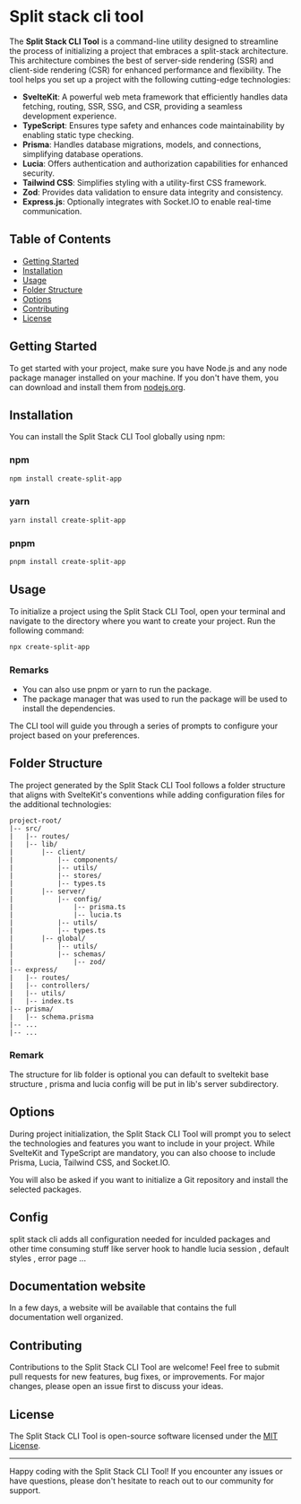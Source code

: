 # Split stack cli tool

The **Split Stack CLI Tool** is a command-line utility designed to streamline the process of initializing a project that embraces a split-stack architecture. This architecture combines the best of server-side rendering (SSR) and client-side rendering (CSR) for enhanced performance and flexibility. The tool helps you set up a project with the following cutting-edge technologies:

- **SvelteKit**: A powerful web meta framework that efficiently handles data fetching, routing, SSR, SSG, and CSR, providing a seamless development experience.
- **TypeScript**: Ensures type safety and enhances code maintainability by enabling static type checking.
- **Prisma**: Handles database migrations, models, and connections, simplifying database operations.
- **Lucia**: Offers authentication and authorization capabilities for enhanced security.
- **Tailwind CSS**: Simplifies styling with a utility-first CSS framework.
- **Zod**: Provides data validation to ensure data integrity and consistency.
- **Express.js**: Optionally integrates with Socket.IO to enable real-time communication.

## Table of Contents

- [Getting Started](#getting-started)
- [Installation](#installation)
- [Usage](#usage)
- [Folder Structure](#folder-structure)
- [Options](#options)
- [Contributing](#contributing)
- [License](#license)

## Getting Started

To get started with your project, make sure you have Node.js and any node package manager installed on your machine. If you don't have them, you can download and install them from [nodejs.org](https://nodejs.org/).

## Installation

You can install the Split Stack CLI Tool globally using npm:

### npm

```bash
npm install create-split-app
```

### yarn

```bash
yarn install create-split-app
```

### pnpm

```bash
pnpm install create-split-app
```

## Usage

To initialize a project using the Split Stack CLI Tool, open your terminal and navigate to the directory where you want to create your project. Run the following command:

```bash
npx create-split-app
```

### Remarks

- You can also use pnpm or yarn to run the package.
- The package manager that was used to run the package will be used to install the dependencies.

The CLI tool will guide you through a series of prompts to configure your project based on your preferences.

## Folder Structure

The project generated by the Split Stack CLI Tool follows a folder structure that aligns with SvelteKit's conventions while adding configuration files for the additional technologies:

```
project-root/
|-- src/
|   |-- routes/
|   |-- lib/
|       |-- client/
|           |-- components/
|           |-- utils/
|           |-- stores/
|           |-- types.ts
|       |-- server/
|           |-- config/
|               |-- prisma.ts
|               |-- lucia.ts
|           |-- utils/
|           |-- types.ts
|       |-- global/
|           |-- utils/
|           |-- schemas/
|               |-- zod/
|-- express/
|   |-- routes/
|   |-- controllers/
|   |-- utils/
|   |-- index.ts
|-- prisma/
|   |-- schema.prisma
|-- ...
|-- ...
```

### Remark

The structure for lib folder is optional you can default to sveltekit base structure , prisma and lucia config will be put in lib's server subdirectory.

## Options

During project initialization, the Split Stack CLI Tool will prompt you to select the technologies and features you want to include in your project. While SvelteKit and TypeScript are mandatory, you can also choose to include Prisma, Lucia, Tailwind CSS, and Socket.IO.

You will also be asked if you want to initialize a Git repository and install the selected packages.

## Config

split stack cli adds all configuration needed for inculded packages and other time consuming stuff like server hook to handle lucia session , default styles , error page ...

## Documentation website

In a few days, a website will be available that contains the full documentation well organized.

## Contributing

Contributions to the Split Stack CLI Tool are welcome! Feel free to submit pull requests for new features, bug fixes, or improvements. For major changes, please open an issue first to discuss your ideas.

## License

The Split Stack CLI Tool is open-source software licensed under the [MIT License](https://opensource.org/licenses/MIT).

---

Happy coding with the Split Stack CLI Tool! If you encounter any issues or have questions, please don't hesitate to reach out to our community for support.
